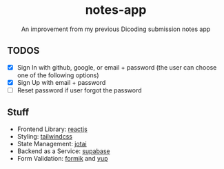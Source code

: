 <div align="center">
  <h1>notes-app</h1>
  <p>An improvement from my previous Dicoding submission notes app</p>
</div>

## TODOS

- [x] Sign In with github, google, or email + password (the user can choose one of the following options)
- [x] Sign Up with email + password
- [ ] Reset password if user forgot the password

## Stuff

- Frontend Library: [reactjs](https://beta.reactjs.org/)
- Styling: [tailwindcss](https://tailwindcss.com/)
- State Management: [jotai](https://jotai.org/)
- Backend as a Service: [supabase](https://supabase.com/)
- Form Validation: [formik](https://formik.org/) and [yup](https://github.com/jquense/yup)
